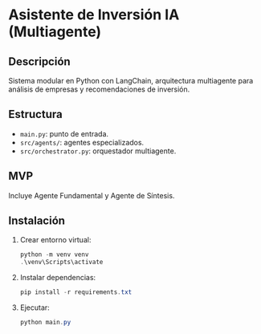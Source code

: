 # Asistente de Inversión IA (Multiagente)

## Descripción
Sistema modular en Python con LangChain, arquitectura multiagente para análisis de empresas y recomendaciones de inversión.

## Estructura
- `main.py`: punto de entrada.
- `src/agents/`: agentes especializados.
- `src/orchestrator.py`: orquestador multiagente.

## MVP
Incluye Agente Fundamental y Agente de Síntesis.

## Instalación
1. Crear entorno virtual:
   ```powershell
   python -m venv venv
   .\venv\Scripts\activate
   ```
2. Instalar dependencias:
   ```powershell
   pip install -r requirements.txt
   ```
3. Ejecutar:
   ```powershell
   python main.py
   ```

